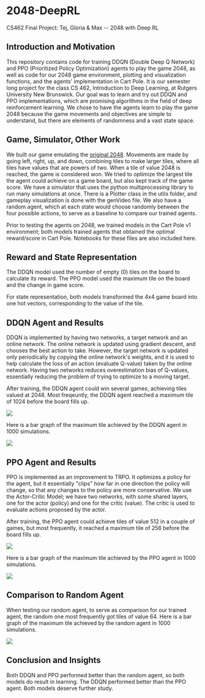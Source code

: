 # 2048-DeepRL
CS462 Final Project: Tej, Gloria &amp; Max -- 2048 with Deep RL

## Introduction and Motivation
This repository contains code for training DDQN (Double Deep Q Network) and PPO (Prioritized Policy Optimization) agents to play the game 2048, as well as code for our 2048 game environment, plotting and visualization functions, and the agents' implementation in Cart Pole. It is our semester long project for the class CS 462, Introduction to Deep Learning, at Rutgers University New Brunswick. Our goal was to learn and try out DDQN and PPO implementations, which are promising algorithms in the field of deep reinforcement learning. We chose to have the agents learn to play the game 2048 because the game movements and objectives are simple to understand, but there are elements of randomness and a vast state space. 

## Game, Simulator, Other Work
We built our game emulating the [original 2048](https://play2048.co/). Movements are made by going left, right, up, and down, combining tiles to make larger tiles, where all tiles have values that are powers of two. When a tile of value 2048 is reached, the game is considered won. We tried to optimize the largest tile the agent could achieve on a game board, but also kept track of the game score. We have a simulator that uses the python multiprocessing library to run many simulations at once. There is a Plotter class in the utils folder, and gameplay visualization is done with the genVideo file. We also have a random agent, which at each state would choose randomly between the four possible actions, to serve as a baseline to compare our trained agents.

Prior to testing the agents on 2048, we trained models in the Cart Pole v1 environment; both models trained agents that obtained the optimal reward/score in Cart Pole. Notebooks for these files are also included here.

## Reward and State Representation
The DDQN model used the number of empty (0) tiles on the board to calculate its reward. The PPO model used the maximum tile on the board and the change in game score. 

For state representation, both models transformed the 4x4 game board into one hot vectors, corresponding to the value of the tile.  

## DDQN Agent and Results
DDQN is implemented by having two networks, a target network and an online network. The online network is updated using gradient descent, and chooses the best action to take. However, the target network is updated only periodically by copying the online network's weights, and it is used to help calculate the loss of an action (evaluate Q-value) taken by the online network. Having two networks reduces overestimation bias of Q-values, essentially reducing the problem of trying to optimize to a moving target. 

After training, the DDQN agent could win several games, achieving tiles valued at 2048. Most freqeuntly, the DDQN agent reached a maximum tile of 1024 before the board fills up. 

![](https://github.com/tejpshah/2048-DeepRL/blob/gliuu-patch-1/gifs/DDQN.gif)

Here is a bar graph of the maximum tile achieved by the DDQN agent in 1000 simulations. 

![](https://github.com/tejpshah/2048-DeepRL/blob/main/submission/ddqn/successful-model-2048/Final_training_MaxScore.jpg)

## PPO Agent and Results
PPO is implemented as an improvement to TRPO. It optimizes a policy for the agent, but it essentially "clips" how far in one direction the policy will change, so that any changes to the policy are more conservative. We use the Actor-Critic Model; we have two networks, with some shared layers, one for the actor (policy) and one for the critic (value). The critic is used to evaluate actions proposed by the actor. 

After training, the PPO agent could achieve tiles of value 512 in a couple of games, but most frequently, it reached a maximum tile of 256 before the board fills up. 

![](https://github.com/tejpshah/2048-DeepRL/blob/gliuu-patch-1/gifs/PPO.gif)

Here is a bar graph of the maximum tile achieved by the PPO agent in 1000 simulations. 

![](https://github.com/tejpshah/2048-DeepRL/blob/main/submission/ppo/final-model-2048/final-max_scores_bar.png)

## Comparison to Random Agent
When testing our random agent, to serve as comparison for our trained agent, the random one most frequently got tiles of value 64. Here is a bar graph of the maximum tile achieved by the random agent in 1000 simulations. 

![](https://github.com/tejpshah/2048-DeepRL/blob/gliuu-patch-1/submission/random/random2048_max_scores_bar.png)

## Conclusion and Insights
Both DDQN and PPO performed better than the random agent, so both models do result in learning. The DDQN performed better than the PPO agent. Both models deserve further study. 
